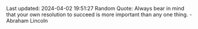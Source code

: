 Last updated: 2024-04-02 19:51:27
Random Quote: Always bear in mind that your own resolution to succeed is more important than any one thing. - Abraham Lincoln